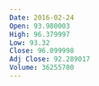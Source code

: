 ```yaml
---
Date: 2016-02-24
Open: 93.980003
High: 96.379997
Low: 93.32
Close: 96.099998
Adj Close: 92.289017
Volume: 36255700
---
```

